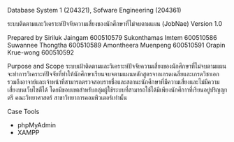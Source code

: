  Database System 1 (204321), Sofware Engineering (204361)
 
 
ระบบติดตามและวิเคราะห์ปัจจัยความเสี่ยงของนักศึกษาที่ไม่จบตามแผน (JobNae)
Version 1.0 

Prepared by
  Siriluk Jaingam 600510579
  Sukonthamas Imtem 600510586
  Suwannee Thongtha 600510589
  Amontheera Muenpeng 600510591
  Orapin Krue-wong  600510592

Purpose and Scope
  ระบบเฝ้าติดตามและวิเคราะห์ปัจจัยความเสี่ยงของนักศึกษาที่ไม่จบตามแผน จะทำการวิเคราะห์ปัจจัยที่ทำให้นักศึกษาเรียนจบจตามแผนหลักสูตรจากเกรดเฉลี่ยและเกรดวิชาเอก รวมถึงอาจาย์และเจ้าหน้าที่สามารถตรวจสอบรายชื่อและสถานะนักศึกษาที่มีความเสี่ยงและไม่มีความเสี่ยงบนเว็บไซตืได้ โดยมีขอบเขตสำหรับกลุ่มผู้ใช้ระบบที่สามารถใช้ได้มีเพียงนักศึกาาที่เรียนอยู่ปริญญาตรี คณะวิทยาศาสตร์ สาขาวิทยาการคอมพิวเตอร์เท่านั้น

Case Tools
  - phpMyAdmin
  - XAMPP


  

  
